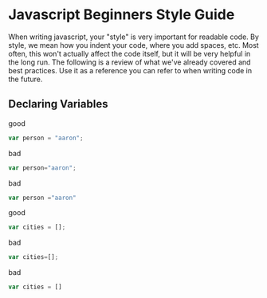 # Javascript Beginners Style Guide
When writing javascript, your "style" is very important for readable code. By style, we mean how you indent your code, where you add spaces, etc. Most often, this won't actually affect the code itself, but it will be very helpful in the long run. The following is a review of what we've already covered and best practices. Use it as a reference you can refer to when writing code in the future.

## Declaring Variables

good
```javascript
var person = "aaron";
```

bad
```javascript
var person="aaron";
```

bad
```javascript
var person ="aaron"
```

good
```javascript
var cities = [];
```

bad
```javascript
var cities=[];
```

bad
```javascript
var cities = []
```
